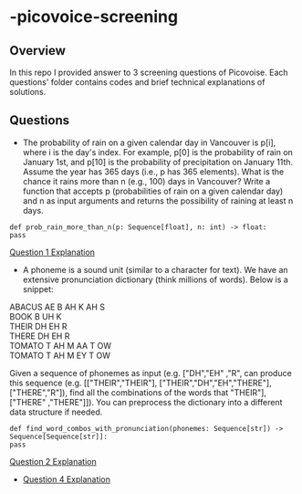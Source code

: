 # -picovoice-screening

## Overview
In this repo I provided answer to 3 screening questions of Picovoise.
Each questions' folder contains codes and brief technical explanations
of solutions. 

## Questions
- The probability of rain on a given calendar day in Vancouver is p[i], where i is the day's index. For
example, p[0] is the probability of rain on January 1st, and p[10] is the probability of precipitation on January 11th. Assume
the year has 365 days (i.e., p has 365 elements). What is the chance it rains more than n (e.g., 100) days in Vancouver?
Write a function that accepts p (probabilities of rain on a given calendar day) and n as input arguments and returns the
possibility of raining at least n days.
```
def prob_rain_more_than_n(p: Sequence[float], n: int) -> float:
pass
```
[Question 1 Explanation](Q1/explanation.md)

- A phoneme is a sound unit (similar to a character for text). We have an extensive pronunciation
dictionary (think millions of words). Below is a snippet:

ABACUS AE B AH K AH S  
BOOK B UH K  
THEIR DH EH R  
THERE DH EH R  
TOMATO T AH M AA T OW  
TOMATO T AH M EY T OW  

Given a sequence of phonemes as input (e.g. ["DH","EH"
,"R", can produce this sequence (e.g. [["THEIR","THEIR"], ["THEIR","DH","EH","THERE"], ["THERE","R"]), find all the combinations of the words that
"THEIR"], ["THERE"
,"THERE"]]). You can preprocess the dictionary into a different data structure if needed.

```
def find_word_combos_with_pronunciation(phonemes: Sequence[str]) -> Sequence[Sequence[str]]:
pass

```
[Question 2 Explanation](Q2/explanation.md)
- [Question 4 Explanation](Q4/explanation.md)
